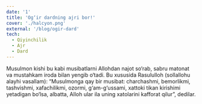 ```yaml
---
date: '1'
title: 'Og‘ir dardning ajri bor!'
cover: './halcyon.png'
external: '/blog/ogir-dard'
tech:
  - Qiyinchilik
  - Ajr
  - Dard
---
```


Musulmon kishi bu kabi musibatlarni Allohdan najot so‘rab, sabru matonat va mustahkam iroda bilan yengib o‘tadi. Bu xususida Rasululloh (sollallohu alayhi vasallam): “Musulmonga qay bir musibat: charchashmi, bemorlikmi, tashvishmi, xafachilikmi, ozormi, g‘am-g‘ussami, xattoki tikan kirishimi yetadigan bo‘lsa, albatta, Alloh ular ila uning xatolarini kafforat qilur”, dedilar.
